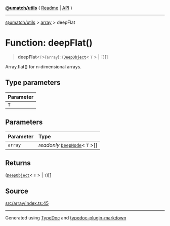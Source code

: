 [**@umatch/utils**](../../README.md) ( [Readme](../../README.md) \| [API](../../API.md) )

---

[@umatch/utils](../../API.md) > [array](../README.md) > deepFlat

# Function: deepFlat()

> **deepFlat**\<`T`\>(`array`): ([`DeepObject`](../../index/type-aliases/type-alias.DeepObject.md)\< `T` \> \| `T`)[]

Array.flat() for n-dimensional arrays.

## Type parameters

| Parameter |
| :-------- |
| `T`       |

## Parameters

| Parameter | Type                                                                                |
| :-------- | :---------------------------------------------------------------------------------- |
| `array`   | _readonly_ [`DeepNode`](../../index/type-aliases/type-alias.DeepNode.md)\< `T` \>[] |

## Returns

([`DeepObject`](../../index/type-aliases/type-alias.DeepObject.md)\< `T` \> \| `T`)[]

## Source

[src/array/index.ts:45](https://github.com/umatch-oficial/utils/blob/a9008ad/src/array/index.ts#L45)

---

Generated using [TypeDoc](https://typedoc.org/) and [typedoc-plugin-markdown](https://www.npmjs.com/package/typedoc-plugin-markdown)
